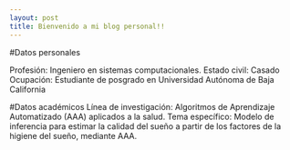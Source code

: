 ```yaml
---
layout: post
title: Bienvenido a mi blog personal!!
---
```



#Datos personales

Profesión: Ingeniero en sistemas computacionales.
Estado civil: Casado
Ocupación: Estudiante de posgrado en Universidad Autónoma de Baja California

#Datos académicos
Línea de investigación: Algoritmos de Aprendizaje Automatizado (AAA) aplicados a la salud.
Tema específico: Modelo de inferencia para estimar la calidad del sueño a partir de los factores de la higiene del sueño, mediante AAA.
